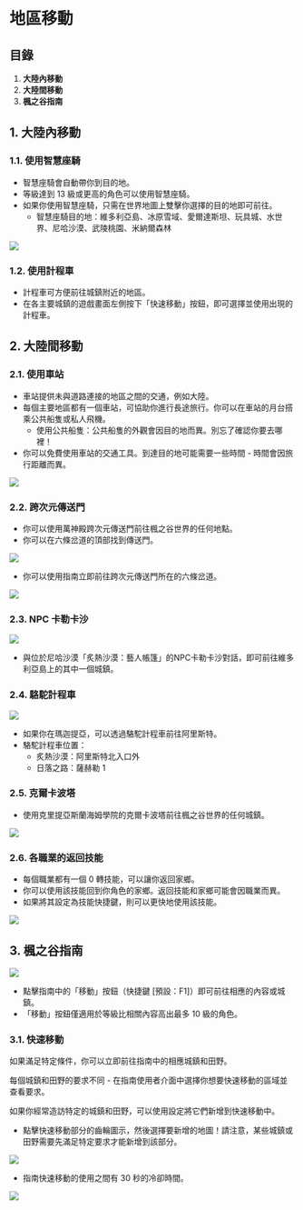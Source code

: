 # 地區移動
## 目錄
1.  **大陸內移動**
2.  **大陸間移動**
3.  **楓之谷指南**
## 1. 大陸內移動
### 1.1. 使用智慧座騎
*   智慧座騎會自動帶你到目的地。
*   等級達到 13 級或更高的角色可以使用智慧座騎。
*   如果你使用智慧座騎，只需在世界地圖上雙擊你選擇的目的地即可前往。
    *   智慧座騎目的地：維多利亞島、冰原雪域、愛爾達斯坦、玩具城、水世界、尼哈沙漠、武陵桃園、米納爾森林

![](/images/msn-101/beginners-guide/get-started/image_1747236258845_494.png)

### 1.2. 使用計程車
*   計程車可方便前往城鎮附近的地區。
*   在各主要城鎮的遊戲畫面左側按下「快速移動」按鈕，即可選擇並使用出現的計程車。


## 2. 大陸間移動
### 2.1. 使用車站
*   車站提供未與道路連接的地區之間的交通，例如大陸。
*   每個主要地區都有一個車站，可協助你進行長途旅行。你可以在車站的月台搭乘公共船隻或私人飛機。
    *   使用公共船隻：公共船隻的外觀會因目的地而異。別忘了確認你要去哪裡！
*   你可以免費使用車站的交通工具。到達目的地可能需要一些時間 - 時間會因旅行距離而異。

![](/images/msn-101/beginners-guide/get-started/image_1747236258845_101.png)

### 2.2. 跨次元傳送門
*   你可以使用萬神殿跨次元傳送門前往楓之谷世界的任何地點。
*   你可以在六條岔道的頂部找到傳送門。

![](/images/msn-101/beginners-guide/get-started/image_1747236258845_504.png)

*   你可以使用指南立即前往跨次元傳送門所在的六條岔道。

![](/images/msn-101/beginners-guide/get-started/image_1747236258845_554.png)

### 2.3. NPC 卡勒卡沙

![](/images/msn-101/beginners-guide/get-started/image_1747236258845_193.png)

*   與位於尼哈沙漠「炙熱沙漠：藝人帳篷」的NPC卡勒卡沙對話，即可前往維多利亞島上的其中一個城鎮。
### 2.4. 駱駝計程車

![](/images/msn-101/beginners-guide/get-started/image_1747236258845_674.png)

*   如果你在瑪迦提亞，可以透過駱駝計程車前往阿里斯特。
*   駱駝計程車位置：
    *   炙熱沙漠：阿里斯特北入口外
    *   日落之路：薩赫勒 1
### 2.5. 克爾卡波塔
*   使用克里提亞斯蘭海姆學院的克爾卡波塔前往楓之谷世界的任何城鎮。

![](/images/msn-101/beginners-guide/get-started/image_1747236258845_549.png)

### 2.6. 各職業的返回技能
*   每個職業都有一個 0 轉技能，可以讓你返回家鄉。
*   你可以使用該技能回到你角色的家鄉。返回技能和家鄉可能會因職業而異。
*   如果將其設定為技能快捷鍵，則可以更快地使用該技能。

![](/images/msn-101/beginners-guide/get-started/image_1747236258845_443.png)

## 3. 楓之谷指南

![](/images/msn-101/beginners-guide/get-started/image_1747236258846_809.png)

*   點擊指南中的「移動」按鈕（快捷鍵 \[預設：F1\]）即可前往相應的內容或城鎮。
*   「移動」按鈕僅適用於等級比相關內容高出最多 10 級的角色。
### 3.1. 快速移動

如果滿足特定條件，你可以立即前往指南中的相應城鎮和田野。

每個城鎮和田野的要求不同 - 在指南使用者介面中選擇你想要快速移動的區域並查看要求。

如果你經常造訪特定的城鎮和田野，可以使用設定將它們新增到快速移動中。

*   點擊快速移動部分的齒輪圖示，然後選擇要新增的地圖！請注意，某些城鎮或田野需要先滿足特定要求才能新增到該部分。

![](/images/msn-101/beginners-guide/get-started/image_1747236258846_576.png)

*   指南快速移動的使用之間有 30 秒的冷卻時間。

![](/images/msn-101/beginners-guide/get-started/image_1747236258846_461.png)
